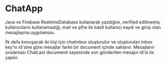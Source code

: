 # ChatApp
Java ve Firebase RealtimeDatabase kullanarak yazdığım, verified edilmemiş kullanıcıların kullanamadığı, mail ve şifre ile basit kullanıcı kaydı ve girişi olan 
mesajlaşma uygulaması.

İlk defa konuşacak iki kişi için chatinbox oluşturulur ve oluşturulan inbox key'in id'sine göre mesajlar farklı bir document içinde saklanır. Mesajların sıralaması
ChatLast documenti sayesinde son gönderilen mesajın id'si ile yapılır.

